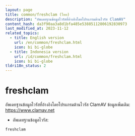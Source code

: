 ```yaml
---
layout: page
title: common/freshclam (ไทย)
description: "อัพเดทฐานข้อมูลไวรัสที่อ้างอิงโดยโปรแกรมต้านไวรัส ClamAV"
content_hash: da3f90aa3a8d1bfa485e53885112806192830973
last_modified_at: 2023-11-12
related_topics:
  - title: English version
    url: /en/common/freshclam.html
    icon: bi bi-globe
  - title: Indonesia version
    url: /id/common/freshclam.html
    icon: bi bi-globe
tldri18n_status: 2
---
```

# freshclam

อัพเดทฐานข้อมูลไวรัสที่อ้างอิงโดยโปรแกรมต้านไวรัส ClamAV
ข้อมูลเพิ่มเติม: <https://www.clamav.net>

- อัพเดทฐานข้อมูลไวรัส:

`freshclam`
